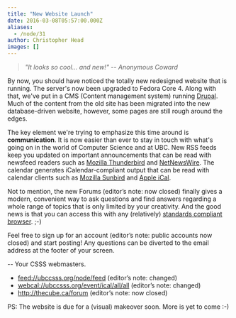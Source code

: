 ```yaml
---
title: "New Website Launch"
date: 2016-03-08T05:57:00.000Z
aliases:
  - /node/31
author: Christopher Head
images: []
---
```


> _"It looks so cool... and new!" -- Anonymous Coward_

By now, you should have noticed the totally new redesigned website that is running. The server's now been upgraded to Fedora Core 4. Along with that, we've put in a CMS (Content management system) running [Drupal](https://www.drupal.org). Much of the content from the old site has been migrated into the new database-driven website, however, some pages are still rough around the edges.

The key element we're trying to emphasize this time around is **communication**. It is now easier than ever to stay in touch with what's going on in the world of Computer Science and at UBC. New RSS feeds keep you updated on important announcements that can be read with newsfeed readers such as [Mozilla Thunderbird](https://www.mozilla.org/products/thunderbird/) and [NetNewsWire](http://ranchero.com/netnewswire/). The calendar generates iCalendar-compliant output that can be read with calendar clients such as [Mozilla Sunbird](https://www.mozilla.org/projects/calendar/sunbird.html) and [Apple iCal](https://www.apple.com/macosx/features/ical/).

Not to mention, the new Forums (editor’s note: now closed) finally gives a modern, convenient way to ask questions and find answers regarding a whole range of topics that is only limited by your creativity. And the good news is that you can access this with any (relatively) [standards compliant browser](https://www.mozilla.org/products/firefox/). ;-)

Feel free to sign up for an account (editor’s note: public accounts now closed) and start posting! Any questions can be diverted to the email address at the footer of your screen.

\-- Your CSSS webmasters.

*   [feed://ubccsss.org/node/feed](feed://ubccsss.org/node/feed) (editor’s note: changed)
*   [webcal://ubccsss.org/event/ical/all/all](webcal://ubccsss.org/event/ical/all/all) (editor’s note: changed)
*   http://thecube.ca/forum (editor’s note: now closed)

PS: The website is due for a (visual) makeover soon. More is yet to come :-)
